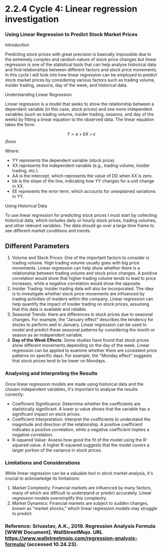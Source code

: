 # 2.2.4 Cycle 4: Linear regression investigation

### Using Linear Regression to Predict Stock Market Prices

Introduction

Predicting stock prices with great precision is basically impossible due to the extremely complex and random nature of stock price changes but linear regression is one of the statistical tools that can help analyse historical data and find  relationships between different factors and stock price movements. In this cycle I will look into how linear regression can be employed to predict stock market prices by considering various factors such as trading volume, insider trading, seasons, day of the week, and historical data.

Understanding Linear Regression

Linear regression is a model that seeks to show the relationship between a dependent variable (in this case, stock prices) and one  more independent variables (such as trading volume, insider trading, seasons, and day of the week) by fitting a linear equation to the observed data. The linear equation takes the form:



$$Y=a+bX+ε$$ (from&#x20;

Where:

* &#x20;YY represents the dependent variable (stock price).
* XX  represents the independent variable (e.g., trading volume, insider trading, etc.).
* &#x20;AA is the intercept, which represents the value of DD when XX is zero.
* bb is the slope of the line, indicating how YY changes for a unit change in XX.
* &#x20;EE represents the error term, which accounts for unexplained variations in YY.

Using Historical Data

To use linear regression for predicting stock prices I must start by collecting historical data, which includes daily or hourly stock prices, trading volumes, and other relevant variables. The data should go over a large time frame to see different market conditions and trends.



## Different Parameters

1. Volume and Stock Prices: One of the important factors to consider is trading volume. High trading volume usually goes with big price movements. Linear regression can help show whether there is a relationship between trading volume and stock price changes. A positive correlation would show that higher trading volume tends to lead to price increases, while a negative correlation would show the opposite.
2. Insider Trading: Insider trading data will also be incorporated. The idea is to investigate whether stock price movements are influenced by trading activities of insiders within the company. Linear regression can help quantify the impact of insider trading on stock prices, assuming that this data is available and reliable.
3. Seasonal Trends: there are differences in stock prices due to seasonal changes. For example, the "January effect" describes the tendency for stocks to perform well in January. Linear regression can be used to model and predict these seasonal patterns by considering the month or season as an independent variable.
4. **Day of the Week Effects**: Some studies have found that stock prices show different movements depending on the day of the week. Linear regression can be applied to examine whether there are consistent price patterns on specific days. For example, the "Monday effect" suggests that stock prices tend to be lower on Mondays.

### Analysing and Interpreting the Results

Once linear regression models are made using historical data and the chosen independent variables, it's important to analyse the results correctly:

* Coefficient Significance: Determine whether the coefficients are statistically significant. A lower p-value shows that the variable has a significant impact on stock prices.
* Coefficient Interpretation: Interpret the coefficients to understand the magnitude and direction of the relationship. A positive coefficient indicates a positive correlation, while a negative coefficient implies a negative correlation.
* R-squared Value: Assess how good the fit of the model using the R-squared value. A higher R-squared suggests that the model covers a larger portion of the variance in stock prices.

###

### Limitations and Considerations

While linear regression can be a valuable tool in stock market analysis, it's crucial to acknowledge its limitations:

1. Market Complexity: Financial markets are influenced by many factors, many of which are difficult to understand or predict accurately. Linear regression models oversimplify this complexity.
2. Market Dynamics: Financial markets are subject to sudden changes, known as "market shocks," which linear regression models may struggle to predict.

### Reference: Srivastav, A.K., 2019. Regression Analysis Formula \[WWW Document]. WallStreetMojo. URL https://www.wallstreetmojo.com/regression-analysis-formula/ (accessed 10.24.23).



